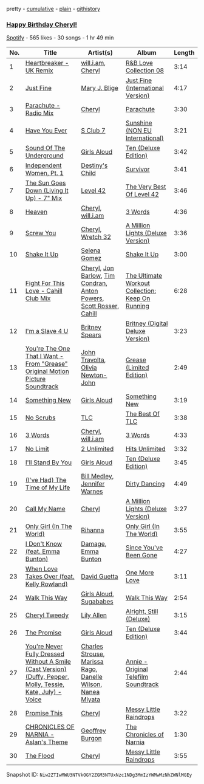pretty - [cumulative](/playlists/cumulative/7qLIVhpCFAiX1Teqf3L6Y4.md) - [plain](/playlists/plain/7qLIVhpCFAiX1Teqf3L6Y4) - [githistory](https://github.githistory.xyz/mackorone/spotify-playlist-archive/blob/main/playlists/plain/7qLIVhpCFAiX1Teqf3L6Y4)

### [Happy Birthday Cheryl!](https://open.spotify.com/playlist/7qLIVhpCFAiX1Teqf3L6Y4)

> 

[Spotify](https://open.spotify.com/user/spotify) - 565 likes - 30 songs - 1 hr 49 min

| No. | Title | Artist(s) | Album | Length |
|---|---|---|---|---|
| 1 | [Heartbreaker \- UK Remix](https://open.spotify.com/track/1zrOjg1kqLzy7l2dJiBDBi) | [will.i.am](https://open.spotify.com/artist/085pc2PYOi8bGKj0PNjekA), [Cheryl](https://open.spotify.com/artist/3NyNPJaemMYsL14DK2tO01) | [R&B Love Collection 08](https://open.spotify.com/album/13gRCMXWway6JAyfFFsqQx) | 3:14 |
| 2 | [Just Fine](https://open.spotify.com/track/3DU5eUXTv9d6Sj99jhLHry) | [Mary J\. Blige](https://open.spotify.com/artist/1XkoF8ryArs86LZvFOkbyr) | [Just Fine \(International Version\)](https://open.spotify.com/album/3fHjefTO09TRfLdoBbRJkK) | 4:17 |
| 3 | [Parachute \- Radio Mix](https://open.spotify.com/track/52f4g09cBXbKDTkzHG1yGl) | [Cheryl](https://open.spotify.com/artist/3NyNPJaemMYsL14DK2tO01) | [Parachute](https://open.spotify.com/album/2oMLE4blP5RXe522AvNnTQ) | 3:30 |
| 4 | [Have You Ever](https://open.spotify.com/track/4TYs9YDpeOjZ16wKwrQ6eu) | [S Club 7](https://open.spotify.com/artist/1kM5rgJvkiDMOoKX56H6pX) | [Sunshine \(NON EU International\)](https://open.spotify.com/album/1hPQuyfhjEooUiRIENazig) | 3:21 |
| 5 | [Sound Of The Underground](https://open.spotify.com/track/7lDZ6dKWMR3olgjAgUwG20) | [Girls Aloud](https://open.spotify.com/artist/12EtLdLfJ41vUOoVzPZIUy) | [Ten \(Deluxe Edition\)](https://open.spotify.com/album/4rjs6lxPKKFILmQ9hT9mCv) | 3:42 |
| 6 | [Independent Women, Pt\. 1](https://open.spotify.com/track/69XUpOpjzDKcfdxqZebGiI) | [Destiny's Child](https://open.spotify.com/artist/1Y8cdNmUJH7yBTd9yOvr5i) | [Survivor](https://open.spotify.com/album/2HcjLD0ButtKsQYqzoyOx9) | 3:41 |
| 7 | [The Sun Goes Down \(Living It Up\) \- 7" Mix](https://open.spotify.com/track/1eQnLPkCr6XK8UHRUXXQxY) | [Level 42](https://open.spotify.com/artist/0L9xkvBPcEp1nrhDrodxc5) | [The Very Best Of Level 42](https://open.spotify.com/album/24S7ZubxlsWpDawLbRKoN3) | 3:46 |
| 8 | [Heaven](https://open.spotify.com/track/6UCTY2AuOGcoKS3MNx7vvW) | [Cheryl](https://open.spotify.com/artist/3NyNPJaemMYsL14DK2tO01), [will.i.am](https://open.spotify.com/artist/085pc2PYOi8bGKj0PNjekA) | [3 Words](https://open.spotify.com/album/3ao7El5qj953dxb01PBhPG) | 4:36 |
| 9 | [Screw You](https://open.spotify.com/track/3o9tnUEtsEQnVDimUZ8wnz) | [Cheryl](https://open.spotify.com/artist/3NyNPJaemMYsL14DK2tO01), [Wretch 32](https://open.spotify.com/artist/0T2sGLJKge2eaFmZJxX7sq) | [A Million Lights \(Deluxe Version\)](https://open.spotify.com/album/2mduHypWQwgRXMQ9kEFssu) | 3:36 |
| 10 | [Shake It Up](https://open.spotify.com/track/5MfRd2sGeqjNXwV9jOeUzp) | [Selena Gomez](https://open.spotify.com/artist/0C8ZW7ezQVs4URX5aX7Kqx) | [Shake It Up](https://open.spotify.com/album/3krSV6Kf9aDToAmWTamZCh) | 3:00 |
| 11 | [Fight For This Love \- Cahill Club Mix](https://open.spotify.com/track/4rvdtH8CqAJbd7czfrMOkM) | [Cheryl](https://open.spotify.com/artist/3NyNPJaemMYsL14DK2tO01), [Jon Barlow](https://open.spotify.com/artist/2tAiioZiNvMURkTKLkWURN), [Tim Condran](https://open.spotify.com/artist/3P2TASny9iP5E7lIZBZV5a), [Anton Powers](https://open.spotify.com/artist/7h7ahzbTkbAFsshWJ7fOrc), [Scott Rosser](https://open.spotify.com/artist/3Ut8oG1rbS6s9mFMddzzah), [Cahill](https://open.spotify.com/artist/02nqwOvmlIhYQtZ5kVqJZm) | [The Ultimate Workout Collection: Keep On Running](https://open.spotify.com/album/6fRr6LX8TjXj08J4hVnpRC) | 6:28 |
| 12 | [I'm a Slave 4 U](https://open.spotify.com/track/6ldwfK0yWgTAlmIfuQkTYN) | [Britney Spears](https://open.spotify.com/artist/26dSoYclwsYLMAKD3tpOr4) | [Britney \(Digital Deluxe Version\)](https://open.spotify.com/album/5ax3GTsfX5uCUaNgnJsSG5) | 3:23 |
| 13 | [You're The One That I Want \- From "Grease" Original Motion Picture Soundtrack](https://open.spotify.com/track/1pj3RzpA5AoXkZln0NockI) | [John Travolta](https://open.spotify.com/artist/4hKkEHkaqCsyxNxXEsszVH), [Olivia Newton\-John](https://open.spotify.com/artist/4BoRxUdrcgbbq1rxJvvhg9) | [Grease \(Limited Edition\)](https://open.spotify.com/album/1Dswj6aSRPvC7auzJYJzY7) | 2:49 |
| 14 | [Something New](https://open.spotify.com/track/0GqRSiO3OF89bNwe9V8HYi) | [Girls Aloud](https://open.spotify.com/artist/12EtLdLfJ41vUOoVzPZIUy) | [Something New](https://open.spotify.com/album/1Lz6yaDt9oyoVmCchlHofo) | 3:19 |
| 15 | [No Scrubs](https://open.spotify.com/track/5iJUGd5boRXsCmW00B3Mtq) | [TLC](https://open.spotify.com/artist/0TImkz4nPqjegtVSMZnMRq) | [The Best Of TLC](https://open.spotify.com/album/6bTUTKQbRd293kWQoy44Bw) | 3:38 |
| 16 | [3 Words](https://open.spotify.com/track/1oVW2OSHLFo01CUih7sonk) | [Cheryl](https://open.spotify.com/artist/3NyNPJaemMYsL14DK2tO01), [will.i.am](https://open.spotify.com/artist/085pc2PYOi8bGKj0PNjekA) | [3 Words](https://open.spotify.com/album/3ao7El5qj953dxb01PBhPG) | 4:33 |
| 17 | [No Limit](https://open.spotify.com/track/6bOYp97DwfOeWwYLllqPio) | [2 Unlimited](https://open.spotify.com/artist/18JD8DVlD1fakDAw7E9LFC) | [Hits Unlimited](https://open.spotify.com/album/7oIAqSaSSkFiJDK0WpILTH) | 3:32 |
| 18 | [I'll Stand By You](https://open.spotify.com/track/7qOoiLc5rr2B6d8ZbK1OTZ) | [Girls Aloud](https://open.spotify.com/artist/12EtLdLfJ41vUOoVzPZIUy) | [Ten \(Deluxe Edition\)](https://open.spotify.com/album/4rjs6lxPKKFILmQ9hT9mCv) | 3:45 |
| 19 | [\(I've Had\) The Time of My Life](https://open.spotify.com/track/5UqqOfFa9DYXALpCCF8VwB) | [Bill Medley](https://open.spotify.com/artist/1XE70WwxhnrXNAJYQQ9ygx), [Jennifer Warnes](https://open.spotify.com/artist/1BwHztAQKypBuy5WBEdJnG) | [Dirty Dancing](https://open.spotify.com/album/03HVo5MVOWQ4kilTtF1Czg) | 4:49 |
| 20 | [Call My Name](https://open.spotify.com/track/5o7TXypciBNWzWLE6Hdzuz) | [Cheryl](https://open.spotify.com/artist/3NyNPJaemMYsL14DK2tO01) | [A Million Lights \(Deluxe Version\)](https://open.spotify.com/album/2mduHypWQwgRXMQ9kEFssu) | 3:27 |
| 21 | [Only Girl \(In The World\)](https://open.spotify.com/track/3YJlTDtUXu1sGh8lunblkG) | [Rihanna](https://open.spotify.com/artist/5pKCCKE2ajJHZ9KAiaK11H) | [Only Girl \(In The World\)](https://open.spotify.com/album/5R02Ascj55hnaOZgQIzVXD) | 3:55 |
| 22 | [I Don't Know \(feat\. Emma Bunton\)](https://open.spotify.com/track/1ZSwOva8kRk5SntnUHeXs2) | [Damage](https://open.spotify.com/artist/6Pwy6Wat9hp8g83y6gih5g), [Emma Bunton](https://open.spotify.com/artist/2AEEnr6Le5zHzBwpnlZSmq) | [Since You've Been Gone](https://open.spotify.com/album/3Rf5V8DXhpNNPhg77mnrGU) | 4:27 |
| 23 | [When Love Takes Over \(feat\. Kelly Rowland\)](https://open.spotify.com/track/1hRFVIy9As8OVRk8B7CrD5) | [David Guetta](https://open.spotify.com/artist/1Cs0zKBU1kc0i8ypK3B9ai) | [One More Love](https://open.spotify.com/album/5DJc5qCdB5pPrDO97LXjeW) | 3:11 |
| 24 | [Walk This Way](https://open.spotify.com/track/1GTiybcmydRZ538koZv9e4) | [Girls Aloud](https://open.spotify.com/artist/12EtLdLfJ41vUOoVzPZIUy), [Sugababes](https://open.spotify.com/artist/7rZNSLWMjTbwdLNskFbzFf) | [Walk This Way](https://open.spotify.com/album/2bX2QEcBUj4wgAWeCUBjCw) | 2:54 |
| 25 | [Cheryl Tweedy](https://open.spotify.com/track/5PTtvQue2M5sNxh4HRAbOE) | [Lily Allen](https://open.spotify.com/artist/13saZpZnCDWOI9D4IJhp1f) | [Alright, Still \(Deluxe\)](https://open.spotify.com/album/2GL5WCI7HMDmuL23hrUGK2) | 3:15 |
| 26 | [The Promise](https://open.spotify.com/track/4JiQNrNwViF182zMsXzZiG) | [Girls Aloud](https://open.spotify.com/artist/12EtLdLfJ41vUOoVzPZIUy) | [Ten \(Deluxe Edition\)](https://open.spotify.com/album/4rjs6lxPKKFILmQ9hT9mCv) | 3:44 |
| 27 | [You're Never Fully Dressed Without A Smile \(Cast Version\) \(Duffy, Pepper, Molly, Tessie, Kate, July\) \- Voice](https://open.spotify.com/track/4NBaU2LgcstUzHwJsIB41b) | [Charles Strouse](https://open.spotify.com/artist/1HO6dUh3pea34OKnmsmjQx), [Marissa Rago](https://open.spotify.com/artist/1Co6ewVy8YK30ZoHGuEbQO), [Danelle Wilson](https://open.spotify.com/artist/3uSjHlwoV6qBwOcnEUJ8JL), [Nanea Miyata](https://open.spotify.com/artist/2LyrOti8mKi9j40lLFXtwm) | [Annie \- Original Telefilm Soundtrack](https://open.spotify.com/album/4rEVfFhY5aP2oYee7t8eqn) | 2:44 |
| 28 | [Promise This](https://open.spotify.com/track/2UKWiHzOTYplGmoGlm4cl5) | [Cheryl](https://open.spotify.com/artist/3NyNPJaemMYsL14DK2tO01) | [Messy Little Raindrops](https://open.spotify.com/album/1oqE0q5ajF0gAj17OGjXz8) | 3:22 |
| 29 | [CHRONICLES OF NARNIA \- Aslan's Theme](https://open.spotify.com/track/3Vn1JJA5JfeW8OCbMn6rS8) | [Geoffrey Burgon](https://open.spotify.com/artist/46p1LVHDqfnYeFVM8ISmMv) | [The Chronicles of Narnia](https://open.spotify.com/album/6cdxE4U9WRel37PkkqbOv3) | 1:30 |
| 30 | [The Flood](https://open.spotify.com/track/78vhO9k0vcok9qm2ixTmUh) | [Cheryl](https://open.spotify.com/artist/3NyNPJaemMYsL14DK2tO01) | [Messy Little Raindrops](https://open.spotify.com/album/1oqE0q5ajF0gAj17OGjXz8) | 3:55 |

Snapshot ID: `Niw2ZTIwMWU3NTVkOGY2ZGM3NTUxNzc1NDg3MmIzYWMwMzNhZWNlMGEy`
